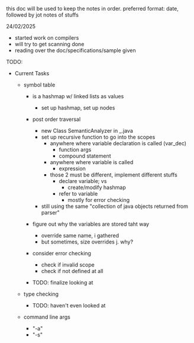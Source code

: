 this doc will be used to keep the notes in order.
preferred format: date, followed by jot notes of stuffs

24/02/2025
 - started work on compilers
 - will try to get scanning done
 - reading over the doc/specifications/sample given






TODO: 
 - Current Tasks
    - symbol table
      - is a hashmap w/ linked lists as values
        - set up hashmap, set up nodes
      - post order traversal
        - new Class SemanticAnalyzer in _.java
        - set up recursive function to go into the scopes
          - anywhere where variable declaration is called (var_dec)
            - function args
            - compound statement
          - anywhere where variable is called
            - expression
          - those 2 must be different, implement different stuffs
            - declare variable; vs 
              - create/modify hashmap
            - refer to variable
              - mostly for error checking
        - still using the same "collection of java objects returned from parser"
      
      - figure out why the variables are stored taht way
        - override same name, i gathered
        - but sometimes, size overrides j. why?
      - consider error checking 
        - check if invalid scope
        - check if not defined at all
      - TODO: finalize looking at

    - type checking
      - TODO: haven't even looked at

    - command line args 
      - "-a"
      - "-s"
